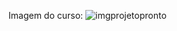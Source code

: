 Imagem do curso: 
![imgprojetopronto](https://github.com/devjosejhonata/ProjetoCalculadoraJavaScript/assets/152452859/89ffb617-3828-4ca0-8742-cf1a4b6fd663)
